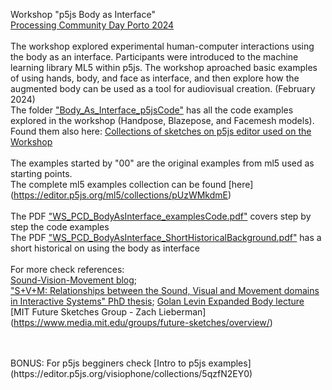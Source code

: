 Workshop "p5js Body as Interface" <br>
[Processing Community Day Porto 2024](https://pcd.fba.up.pt/2024/) <br>
<br>
The workshop explored experimental human-computer interactions using the body as an interface. Participants were introduced to the machine learning library ML5 within p5js. The workshop aproached basic examples of using hands, body, and face as interface, and then explore how the augmented body can be used as a tool for audiovisual creation. (February 2024)
<br>
The folder ["Body_As_Interface_p5jsCode"](https://github.com/visiophone/WS_p5js_BodyAsInterface/tree/main/Body_As_Interface_p5jsCode) has all the code examples explored in the workshop (Handpose, Blazepose, and Facemesh models). Found them also here: [Collections of sketches on p5js editor used on the Workshop](https://editor.p5js.org/visiophone/collections/ewYf2gJo_)
<br><br>
The examples started by "00" are the original examples from ml5 used as starting points. <br>
The complete ml5 examples collection can be found [here] (https://editor.p5js.org/ml5/collections/pUzWMkdmE)
<br>
<br>
The PDF ["WS_PCD_BodyAsInterface_examplesCode.pdf"](https://github.com/visiophone/WS_p5js_BodyAsInterface/blob/main/WS_PCD_BodyAsInterface_examplesCode.pdf) covers step by step the code examples
<br>
The PDF ["WS_PCD_BodyAsInterface_ShortHistoricalBackground.pdf"](https://github.com/visiophone/WS_p5js_BodyAsInterface/blob/main/WS_PCD_BodyAsInterface_ShortHistoricalBackground.pdf) has a short historical on using the body as interface<br><br>
For more check references:<br>
[Sound-Vision-Movement blog](https://s-v-m.tumblr.com/tagged/motion%20sculptures);<br>
["S+V+M: Relationships between the Sound, Visual and Movement domains in Interactive Systems" PhD thesis](https://repositorio-aberto.up.pt/handle/10216/116201?locale=en);
[Golan Levin Expanded Body lecture](https://github.com/golanlevin/lectures/tree/master/lecture_expanded_body)
[MIT Future Sketches Group - Zach Lieberman] (https://www.media.mit.edu/groups/future-sketches/overview/)

<br>
<br>
BONUS: For p5js begginers check [Intro to p5js examples](https://editor.p5js.org/visiophone/collections/5qzfN2EY0)
